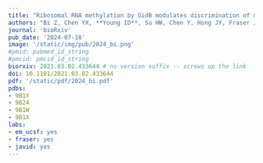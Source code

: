```yaml
---
title: "Ribosomal RNA methylation by GidB modulates discrimination of mischarged tRNA"
authors: "Bi Z, Chen YX, **Young ID**, Su HW, Chen Y, Hong JY, Fraser JS, Javid B." # use &#42; for co-first
journal: 'bioRxiv'
pub_date: '2024-07-18'
image: '/static/img/pub/2024_bi.png'
#pmid: pubmed_id_string
#pmcid: pmcid_id_string
biorxiv: 2021.03.02.433644 # no version suffix -- screws up the link
doi: 10.1101/2021.03.02.433644
pdf: '/static/pdf/2024_bi.pdf'
pdbs:
- 9B1Y
- 9B24
- 9B1W
- 9B1X
labs:
- em_ucsf: yes
- fraser: yes
- javid: yes
---
```

